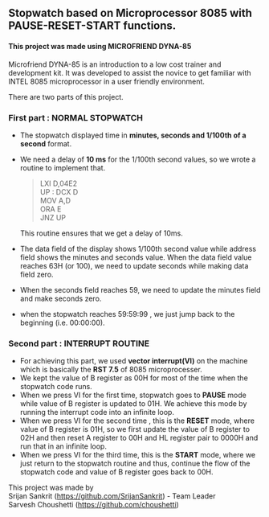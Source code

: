 ## Stopwatch based on Microprocessor 8085 with PAUSE-RESET-START functions.
#### This project was made using MICROFRIEND DYNA-85
Microfriend  DYNA-85  is  an  introduction  to  a  low cost trainer and  development kit. It was developed to assist the novice to get familiar with  INTEL  8085  microprocessor in  a user friendly environment.

There are two parts of this project.

### First part : NORMAL STOPWATCH

  *  The stopwatch displayed time in **minutes, seconds and 1/100th of a second** format.
  *  We need a delay of **10 ms** for the 1/100th second values, so we wrote a routine to implement that.
      > LXI D,04E2</br>
      > UP : DCX D</br>
      > MOV A,D</br>
      > ORA E</br>
      > JNZ UP</br>
      
     This routine ensures that we get a delay of 10ms.
  *  The data field of the display shows 1/100th second value while address field shows the minutes and seconds value. When the data field value   reaches 63H (or 100), we need to update seconds while making data field zero.
  * When the seconds field reaches 59, we need to update the minutes field and make seconds zero.
  * when the stopwatch reaches 59:59:99 , we just jump back to the beginning (i.e. 00:00:00).

### Second part : INTERRUPT ROUTINE

  * For achieving this part, we used **vector interrupt(VI)** on the machine which is basically the **RST 7.5** of 8085 microprocesser.
  * We kept the value of B register as 00H for most of the time when the stopwatch code runs.
  * When we press VI for the first time, stopwatch goes to **PAUSE** mode while value of B register is updated to 01H. We achieve this mode by running the interrupt code into an infinite loop.
  * When we press VI for the second time , this is the **RESET** mode, where value of B register is 01H, so we first update the value of B register to 02H and then reset A register to 00H and HL register pair to 0000H and run that in an infinite loop.
  * When we press VI for the third time, this is the **START** mode, where we just return to the stopwatch routine and thus, continue the flow of the stopwatch code and value of B register goes back to 00H.


  This project was made by</br>
     Srijan Sankrit (https://github.com/SrijanSankrit) - Team Leader</br>
     Sarvesh Choushetti (https://github.com/choushetti)</br>
